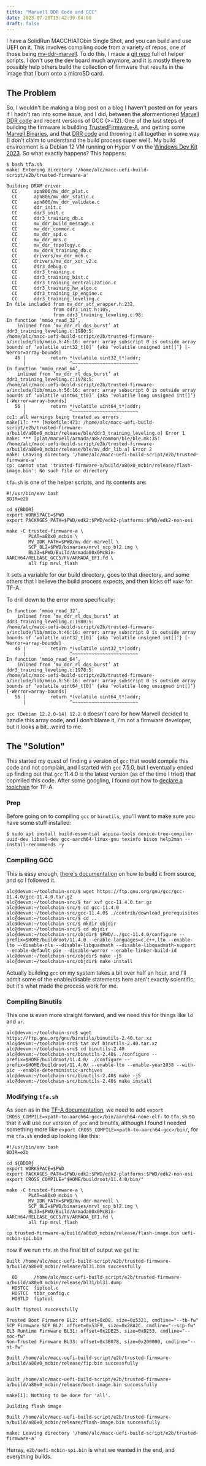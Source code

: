 ```yaml
---
title: "Marvell DDR Code and GCC"
date: 2023-07-20T15:42:39-04:00
draft: false
---
```


I have a SolidRun MACCHIATObin Single Shot, and you can build and use UEFI on it. This involves compiling code from a variety of repos, one of those being [mv-ddr-marvell](https://github.com/MarvellEmbeddedProcessors/mv-ddr-marvell). To do this, I made a [git repo](https://github.com/AdrianKoshka/macc-uefi-build-script) full of helper scripts. I don't use the dev board much anymore, and it is mostly there to possibly help others build the collection of firmware that results in the image that I burn onto a microSD card.

## The Problem

So, I wouldn't be making a blog post on a blog I haven't posted on for years if I hadn't ran into some issue, and I did, between the aformentioned [Marvell DDR code](https://github.com/MarvellEmbeddedProcessors/mv-ddr-marvell) and recent versions of GCC (>=12). One of the last steps of building the firmware is building [TrustedFirmware-A](https://git.trustedfirmware.org/TF-A/trusted-firmware-a.git), and getting some [Marvell Binaries](https://github.com/MarvellEmbeddedProcessors/binaries-marvell/tree/binaries-marvell-armada-SDK10.0.1.0), and that [DRR code](https://github.com/MarvellEmbeddedProcessors/mv-ddr-marvell.git) and throwing it all together in some way (I don't claim to understand the build process super well). My build environment is a Debian 12 VM running on Hyper V on the [Windows Dev Kit 2023](https://www.microsoft.com/en-us/d/windows-dev-kit-2023/94K0P67W7581). So what exactly happens? This happens:

```
$ bash tfa.sh 
make: Entering directory '/home/alc/macc-uefi-build-script/e2b/trusted-firmware-a'

Building DRAM driver
  CC      apn806/mv_ddr_plat.c
  CC      apn806/mv_ddr_static.c
  CC      apn806/mv_ddr_validate.c
  CC      ddr_init.c
  CC      ddr3_init.c
  CC      ddr3_training_db.c
  CC      mv_ddr_build_message.c
  CC      mv_ddr_common.c
  CC      mv_ddr_spd.c
  CC      mv_ddr_mrs.c
  CC      mv_ddr_topology.c
  CC      mv_ddr4_training_db.c
  CC      drivers/mv_ddr_mc6.c
  CC      drivers/mv_ddr_xor_v2.c
  CC      ddr3_debug.c
  CC      ddr3_training.c
  CC      ddr3_training_bist.c
  CC      ddr3_training_centralization.c
  CC      ddr3_training_hw_algo.c
  CC      ddr3_training_ip_engine.c
  CC      ddr3_training_leveling.c
In file included from mv_ddr_atf_wrapper.h:232,
                 from ddr3_init.h:105,
                 from ddr3_training_leveling.c:98:
In function ‘mmio_read_32’,
    inlined from ‘mv_ddr_rl_dqs_burst’ at ddr3_training_leveling.c:1980:5:
/home/alc/macc-uefi-build-script/e2b/trusted-firmware-a/include/lib/mmio.h:46:16: error: array subscript 0 is outside array bounds of ‘volatile uint32_t[0]’ {aka ‘volatile unsigned int[]’} [-Werror=array-bounds]
   46 |         return *(volatile uint32_t*)addr;
      |                ^~~~~~~~~~~~~~~~~~~~~~~~~
In function ‘mmio_read_64’,
    inlined from ‘mv_ddr_rl_dqs_burst’ at ddr3_training_leveling.c:1978:5:
/home/alc/macc-uefi-build-script/e2b/trusted-firmware-a/include/lib/mmio.h:56:16: error: array subscript 0 is outside array bounds of ‘volatile uint64_t[0]’ {aka ‘volatile long unsigned int[]’} [-Werror=array-bounds]
   56 |         return *(volatile uint64_t*)addr;
      |                ^~~~~~~~~~~~~~~~~~~~~~~~~
cc1: all warnings being treated as errors
make[1]: *** [Makefile:473: /home/alc/macc-uefi-build-script/e2b/trusted-firmware-a/build/a80x0_mcbin/release/ble/ddr3_training_leveling.o] Error 1
make: *** [plat/marvell/armada/a8k/common/ble/ble.mk:35: /home/alc/macc-uefi-build-script/e2b/trusted-firmware-a/build/a80x0_mcbin/release/ble/mv_ddr_lib.a] Error 2
make: Leaving directory '/home/alc/macc-uefi-build-script/e2b/trusted-firmware-a'
cp: cannot stat 'trusted-firmware-a/build/a80x0_mcbin/release/flash-image.bin': No such file or directory
```

`tfa.sh` is one of the helper scripts, and its contents are:

```
#!/usr/bin/env bash
BDIR=e2b

cd ${BDIR}
export WORKSPACE=$PWD
export PACKAGES_PATH=$PWD/edk2:$PWD/edk2-platforms:$PWD/edk2-non-osi

make -C trusted-firmware-a \
        PLAT=a80x0_mcbin \
        MV_DDR_PATH=$PWD/mv-ddr-marvell \
        SCP_BL2=$PWD/binaries/mrvl_scp_bl2.img \
        BL33=$PWD/Build/Armada80x0McBin-AARCH64/RELEASE_GCC5/FV/ARMADA_EFI.fd \
        all fip mrvl_flash
```

It sets a variable for our build directory, goes to that directory, and some others that I believe the build process expects, and then kicks off `make` for TF-A.

To drill down to the error more specifically:

```
In function ‘mmio_read_32’,
    inlined from ‘mv_ddr_rl_dqs_burst’ at ddr3_training_leveling.c:1980:5:
/home/alc/macc-uefi-build-script/e2b/trusted-firmware-a/include/lib/mmio.h:46:16: error: array subscript 0 is outside array bounds of ‘volatile uint32_t[0]’ {aka ‘volatile unsigned int[]’} [-Werror=array-bounds]
   46 |         return *(volatile uint32_t*)addr;
      |                ^~~~~~~~~~~~~~~~~~~~~~~~~
In function ‘mmio_read_64’,
    inlined from ‘mv_ddr_rl_dqs_burst’ at ddr3_training_leveling.c:1978:5:
/home/alc/macc-uefi-build-script/e2b/trusted-firmware-a/include/lib/mmio.h:56:16: error: array subscript 0 is outside array bounds of ‘volatile uint64_t[0]’ {aka ‘volatile long unsigned int[]’} [-Werror=array-bounds]
   56 |         return *(volatile uint64_t*)addr;
      |                ^~~~~~~~~~~~~~~~~~~~~~~~~
```

`gcc (Debian 12.2.0-14) 12.2.0` doesn't care for how Marvell decided to handle this array code, and I don't blame it, I'm not a firmware developer, but it looks a bit...weird to me. 


## The "Solution"

This started my quest of finding a version of `gcc` that would compile this code and not complain, and I started with `gcc` 7.5.0, but I eventually ended up finding out that `gcc` 11.4.0 is the latest version (as of the time I tried) that copmiled this code. After some googling, I found out how to [declare a toolchain](https://trustedfirmware-a.readthedocs.io/en/latest/getting_started/initial-build.html) for TF-A.

### Prep

Before going on to compiling `gcc` or `binutils`, you'll want to make sure you have some stuff installed:

```shell
$ sudo apt install build-essential acpica-tools device-tree-compiler uuid-dev libssl-dev gcc-aarch64-linux-gnu texinfo bison help2man --install-recommends -y
```

### Compiling GCC

This is easy enough, [there's documentation](https://gcc.gnu.org/wiki/InstallingGCC) on how to build it from source, and so I followed it.

```shell
alc@devvm:~/toolchain-src/$ wget https://ftp.gnu.org/gnu/gcc/gcc-11.4.0/gcc-11.4.0.tar.gz
alc@devvm:~/toolchain-src/$ tar xvf gcc-11.4.0.tar.gz
alc@devvm:~/toolchain-src/$ cd gcc-11.4.0
alc@devvm:~/toolchain-src/gcc-11.4.0$ ./contrib/download_prerequisites
alc@devvm:~/toolchain-src/$ cd ..
alc@devvm:~/toolchain-src/$ mkdir objdir
alc@devvm:~/toolchain-src/$ cd objdir
alc@devvm:~/toolchain-src/objdir$ $PWD/../gcc-11.4.0/configure --prefix=$HOME/buildroot/11.4.0 --enable-languages=c,c++,lto --enable-lto --disable-nls --disable-libquadmath --disable-libquadmath-support --enable-default-pie --disable-werror --enable-linker-build-id
alc@devvm:~/toolchain-src/objdir$ make -j5
alc@devvm:~/toolchain-src/objdir$ make install
```

Actually building `gcc` on my system takes a bit over half an hour, and I'll admit some of the enable/disable statements here aren't exactly scientific, but it's what made the process work for me.

### Compiling Binutils

This one is even more straight forward, and we need this for things like `ld` and `ar`.

```shell
alc@devvm:~/toolchain-src$ wget https://ftp.gnu.org/gnu/binutils/binutils-2.40.tar.xz
alc@devvm:~/toolchain-src$ tar xvf binutils-2.40.tar.xz
alc@devvm:~/toolchain-src$ cd binutils-2.40
alc@devvm:~/toolchain-src/binutils-2.40$ ./configure --prefix=$HOME/buildroot/11.4.0/ ./configure --prefix=$HOME/buildroot/11.4.0/ --enable-lto --enable-year2038 --with-pic --enable-deterministic-archives
alc@devvm:~/toolchain-src/binutils-2.40$ make -j5
alc@devvm:~/toolchain-src/binutils-2.40$ make install
```

### Modifying `tfa.sh`

As seen as in the [TF-A documentation](https://trustedfirmware-a.readthedocs.io/en/latest/getting_started/initial-build.html), we need to add `export CROSS_COMPILE=<path-to-aarch64-gcc>/bin/aarch64-none-elf-` to `tfa.sh` so that it will use our version of `gcc` and binutils, although I found I needed something more like `export CROSS_COMPILE=<path-to-aarch64-gcc>/bin/`, for me `tfa.sh` ended up looking like this:

```shell
#!/usr/bin/env bash
BDIR=e2b

cd ${BDIR}
export WORKSPACE=$PWD
export PACKAGES_PATH=$PWD/edk2:$PWD/edk2-platforms:$PWD/edk2-non-osi
export CROSS_COMPILE="$HOME/buildroot/11.4.0/bin/"

make -C trusted-firmware-a \
        PLAT=a80x0_mcbin \
        MV_DDR_PATH=$PWD/mv-ddr-marvell \
        SCP_BL2=$PWD/binaries/mrvl_scp_bl2.img \
        BL33=$PWD/Build/Armada80x0McBin-AARCH64/RELEASE_GCC5/FV/ARMADA_EFI.fd \
        all fip mrvl_flash

cp trusted-firmware-a/build/a80x0_mcbin/release/flash-image.bin uefi-mcbin-spi.bin
```

now if we run `tfa.sh` the final bit of output we get is:

```
Built /home/alc/macc-uefi-build-script/e2b/trusted-firmware-a/build/a80x0_mcbin/release/bl31.bin successfully

  OD      /home/alc/macc-uefi-build-script/e2b/trusted-firmware-a/build/a80x0_mcbin/release/bl31/bl31.dump
  HOSTCC  fiptool.c
  HOSTCC  tbbr_config.c
  HOSTLD  fiptool

Built fiptool successfully

Trusted Boot Firmware BL2: offset=0xD8, size=0x5321, cmdline="--tb-fw"
SCP Firmware SCP_BL2: offset=0x53F9, size=0x28A2C, cmdline="--scp-fw"
EL3 Runtime Firmware BL31: offset=0x2DE25, size=0xD253, cmdline="--soc-fw"
Non-Trusted Firmware BL33: offset=0x3B078, size=0x200000, cmdline="--nt-fw"

Built /home/alc/macc-uefi-build-script/e2b/trusted-firmware-a/build/a80x0_mcbin/release/fip.bin successfully


Built /home/alc/macc-uefi-build-script/e2b/trusted-firmware-a/build/a80x0_mcbin/release/boot-image.bin successfully

make[1]: Nothing to be done for 'all'.

Building flash image

Built /home/alc/macc-uefi-build-script/e2b/trusted-firmware-a/build/a80x0_mcbin/release/flash-image.bin successfully

make: Leaving directory '/home/alc/macc-uefi-build-script/e2b/trusted-firmware-a'
```

Hurray, `e2b/uefi-mcbin-spi.bin` is what we wanted in the end, and everything builds.